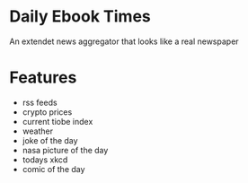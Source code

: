 # Daily Ebook Times

An extendet news aggregator that looks like a real newspaper

# Features

- rss feeds
- crypto prices
- current tiobe index
- weather
- joke of the day
- nasa picture of the day
- todays xkcd
- comic of the day
